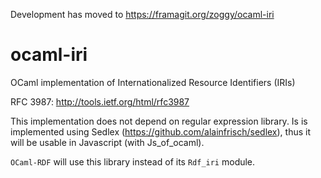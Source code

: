 Development has moved to https://framagit.org/zoggy/ocaml-iri


# ocaml-iri
OCaml implementation of Internationalized Resource Identifiers (IRIs)

RFC 3987: http://tools.ietf.org/html/rfc3987

This implementation does not depend on regular expression library.
Is is implemented using Sedlex (https://github.com/alainfrisch/sedlex),
thus it will be usable in Javascript (with Js_of_ocaml).

`OCaml-RDF` will use this library instead of its `Rdf_iri` module. 
